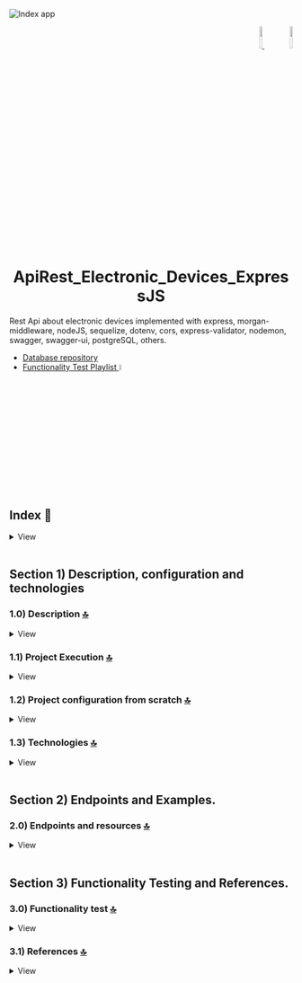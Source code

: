 ![Index app](https://github.com/andresWeitzel/ApiRest_Dispositivos_Electronicos_ExpressJS/blob/master/doc/assets/componentes-example.png)

<div align="right">
     <a href="https://github.com/andresWeitzel/ApiRest_Dispositivos_Electronicos_ExpressJS/blob/master/translations/README.es.md" target="_blank">
       <img src="https://github.com/andresWeitzel/ApiRest_Dispositivos_Electronicos_ExpressJS/blob/master/doc/assets/translation/arg-flag.jpg" width="10%" height="10%" />
   </a>
    <a href="https://github.com/andresWeitzel/ApiRest_Dispositivos_Electronicos_ExpressJS/blob/master/README.md" target="_blank">
       <img src="https://github.com/andresWeitzel/ApiRest_Dispositivos_Electronicos_ExpressJS/blob/master/doc/assets/translation/eeuu-flag.jpg" width="10%" height="10%" />
   </a>
</div>

<div align="center">

# ApiRest\_Electronic\_Devices\_ExpressJS

</div>

Rest Api about electronic devices implemented with express, morgan-middleware, nodeJS, sequelize, dotenv, cors, express-validator, nodemon, swagger, swagger-ui, postgreSQL, others.

*   [Database repository](https://github.com/andresWeitzel/db_dispositivos_electronicos_postgreSQL)
*   [Functionality Test Playlist](https://www.youtube.com/playlist?list=PLCl11UFjHurDLAizKGgiChAKBJx1V19Fo)<a href="https://www.youtube.com/playlist?list=PLCl11UFjHurDLAizKGgiChAKBJx1V19Fo" target="_blank" > <img src="https://github.com/andresWeitzel/ApiRest_Dispositivos_Electronicos_ExpressJS/blob/master/doc/assets/social-networks/yt.png" width="5%" height="5%" /> </a>

<br>

## Index 📜

<details>
  <summary> View </summary>

  <br>

### Section 1) Description, configuration and technologies

*   [1.0) Project Description.](#10-description-)
*   [1.1) Project Execution.](#11-project-execution-)
*   [1.2) Project configuration from scratch](#12-project-configuration-from-scratch-)
*   [1.3) Technologies.](#13-technologies-)

### Section 2) Endpoints and Examples

*   [2.0) EndPoints and resources.](#20-endpoints-and-resources-)

### Section 3) Functionality Testing and References

*   [3.0) Functionality test.](#30-functionality-test-)
*   [3.1) References.](#31-references-)

<br>

</details>

<br>

## Section 1) Description, configuration and technologies

### 1.0) Description [🔝](#index-)

<details>
   <summary>View</summary>
  <br>

### 1.0.0) General Description

*

### 1.0.1) Description Architecture and Operation

*

<br>

</details>

### 1.1) Project Execution [🔝](#index-)

<details>
   <summary>View</summary>
   <br>

#### 1.1.0) Initial settings

*   Once a work environment has been created through some IDE, we clone the project

```git
git clone https://github.com/andresWeitzel/ApiRest_Dispositivos_Electronicos_ExpressJS
```

*   We position ourselves on the project

```git
cd 'projectName'
```

*   We install the latest LTS version of [Nodejs(v18)](https://nodejs.org/en/download).
*   We install all the necessary libraries

```git
npm i
```

*   The environment variables used in the project are maintained to simplify their configuration process. It is recommended to add the corresponding file (.env) to the .gitignore.
*   The following script configured in the project's package.json is responsible for
    *   Raise the server with express (productive environment)
    *   Raise the server with express and nodemon (local dev environment)
    ```git
    "scripts": {
       "dev": "nodemon src/server.js",
       "start": "node src/server.js"
     },
    ```

<!---->

    * We run the app from a terminal for a local environment.
    ```git
    npm run dev

*   We run the app from a terminal for a productive environment.

```git
npm start
```

*   If a message appears indicating that port 8080 is already in use, we can terminate all dependent processes and run the app again

```git
npx kill-port 8080
npm run dev or npm start
```

<br>

</details>

### 1.2) Project configuration from scratch [🔝](#index-)

<details>
   <summary>View</summary>
  <br>

#### 1.2.0) Initial settings

*   Once a work environment has been created through some IDE, we clone the project

```git
git clone https://github.com/andresWeitzel/ApiRest_Dispositivos_Electronicos_ExpressJS
```

*   We position ourselves on the project

```git
cd 'projectName'
```

*   We install the latest LTS version of [Nodejs(v18)](https://nodejs.org/en/download)
*   We open a terminal from vsc
*   We initialize a nodejs project

```git
npm init -y
```

*   We create a .gitignore file and add the necessary files (for the moment node\_modules)

```git
node_modules
```

*   We create a direct source (src) to add all the logic of our app
*   We install the sequelize plugin

```git
npm i sequelize
```

*   We install the plugins for postgreSQL

```git
npm i pg pg-hstore
```

*   We install the plugin for [express (framework)](https://www.npmjs.com/package/express)

```git
npm i express
```

*   We install the plugin for [cors (resource management)](https://www.npmjs.com/package/cors)

```git
npm i cors
```

*   We install the plugin for [dotenv (environment variables)](https://www.npmjs.com/package/dotenv)

```git
npm i dotenv
```

*   We install the plugin for [morgan-middleware (errors, formats, etc)](https://expressjs.com/en/resources/middleware/morgan.html)

```git
npm i morgan
```

*   We install the plugin for [nodemon (autoreload server)](https://www.npmjs.com/package/nodemon) globally

```git
npm i -g nodemon
```

*   We install the plugin for [nodemon (autoreload server)](https://www.npmjs.com/package/nodemon) for development

```git
npm i nodemon --save-dev
```

*   We install the plugins for the use of \[swagger]\(https://www.google.com.ar/url?sa=t\&rct=j\&q=\&esrc=s\&source=web\&cd=\&cad=rja\&uact=8\&ved=2ahUKEwjKhYbuxO7\_AhWcqpUCHZX1DGIQFnoECBAQAQ\&url=https%3A% 2F%2Fwww.npmjs.com%2Fpackage%2Fswagger-ui-express\&usg=AOvVaw298jcT8gyPCXrfFgV1z8o6\&opi=89978449)

```git
npm i swagger-ui-express swagger-jsdoc
```

*   The environment variables used in the project are maintained to simplify their configuration process. It is recommended to add the corresponding file (.env) to the .gitignore.
*   The following script configured in the project's package.json is responsible for
    *   Raise the server with express (productive environment)
    *   Raise the server with express and nodemon (local dev environment)
    ```git
    "scripts": {
       "dev": "nodemon src/server.js",
       "start": "node src/server.js"
     },
    ```

<!---->

    * We run the app from a terminal for a local environment.
    ```git
    npm run dev

*   We run the app from a terminal for a productive environment.

```git
npm start
```

*   If a message appears indicating that port 8080 is already in use, we can terminate all dependent processes and run the app again

```git
npx kill-port 8080
npm run dev or npm start
```

<br>

</details>

### 1.3) Technologies [🔝](#index-)

<details>
   <summary>View</summary>
  <br>

| **Technologies** | **Version** | **Purpose** |
| ------------- | ------------- | ------------- |
| [SDK](https://www.serverless.com/framework/docs/guides/sdk/) | 4.3.2 | Automatic Module Injection for Lambdas |
| [NodeJS](https://nodejs.org/en/) | 14.18.1 | JS Library |
| [VSC](https://code.visualstudio.com/docs) | 1.72.2 | IDE |
| [Postman](https://www.postman.com/downloads/) | 10.11 | Http Client |
| [CMD](https://learn.microsoft.com/en-us/windows-server/administration/windows-commands/cmd) | 10 | Command Prompt for command line |
| [Git](https://git-scm.com/downloads) | 2.29.1 | Version Control |

</br>

| **Plugin** | **Description** |
| ------------- | ------------- |
| [Serverless Plugin](https://www.serverless.com/plugins/) | Libraries for Modular Definition |

</br>

| **Extension** |
| ------------- |
| Prettier - Code formatter |
| YAML - Autoformatter .yml (alt+shift+f) |

<br>

</details>

<br>

## Section 2) Endpoints and Examples.

### 2.0) Endpoints and resources [🔝](#index-)

<details>
   <summary>View</summary>
<br>

<br>

</details>

<br>

## Section 3) Functionality Testing and References.

### 3.0) Functionality test [🔝](#index-)

<details>
   <summary>View</summary>
<br>

</details>

### 3.1) References [🔝](#index-)

<details>
   <summary>View</summary>
  <br>

#### Sequelize with PostgreSQL

*   [PostgreSQL with Sequelize](https://www.makeuseof.com/use-postgresql-with-sequelize-in-nodejs/)
*   [Associations between tables](https://sequelize.org/docs/v6/core-concepts/assocs/)

#### Swagger and Nodejs

*   [Automatically Generate Swagger Docs With ExpressJS & NodeJS](https://www.youtube.com/watch?v=5aryMKiBEKY)
*   [Example repository](https://github.com/TomDoesTech/REST-API-Tutorial-Updated/tree/main)

#### Video tutorials

*   [Playlist Example Creation of Rest Api](https://www.youtube.com/watch?v=tpso18ghda4)
*   [Creation and config Api rest from scratch](https://www.youtube.com/watch?v=bK3AJfs7qNY\&t=1019s)

#### Code Examples

*   [Example of microservice using Sequelize, Mysql and NodeJS](https://github.com/andresWeitzel/ApiRest_Dispositivos_Electronicos_ExpressJS)

#### Bookstores

*   [Handling validations with express-validator](https://medium.com/dataseries/introduction-to-request-body-validation-in-express-apps-with-express-validator-7b9725ca780d)
*   [express-validator official doc](https://express-validator.github.io/docs/guides/getting-started)

#### Remark-lint

*   [remark-lint-emphasis-marker](https://www.npmjs.com/package/remark-lint-emphasis-marker)
*   [remark-preset-lint-recommended](https://www.npmjs.com/package/remark-preset-lint-recommended)
*   [remark-reference-links](https://www.npmjs.com/package/remark-reference-links)

<br>

</details>
